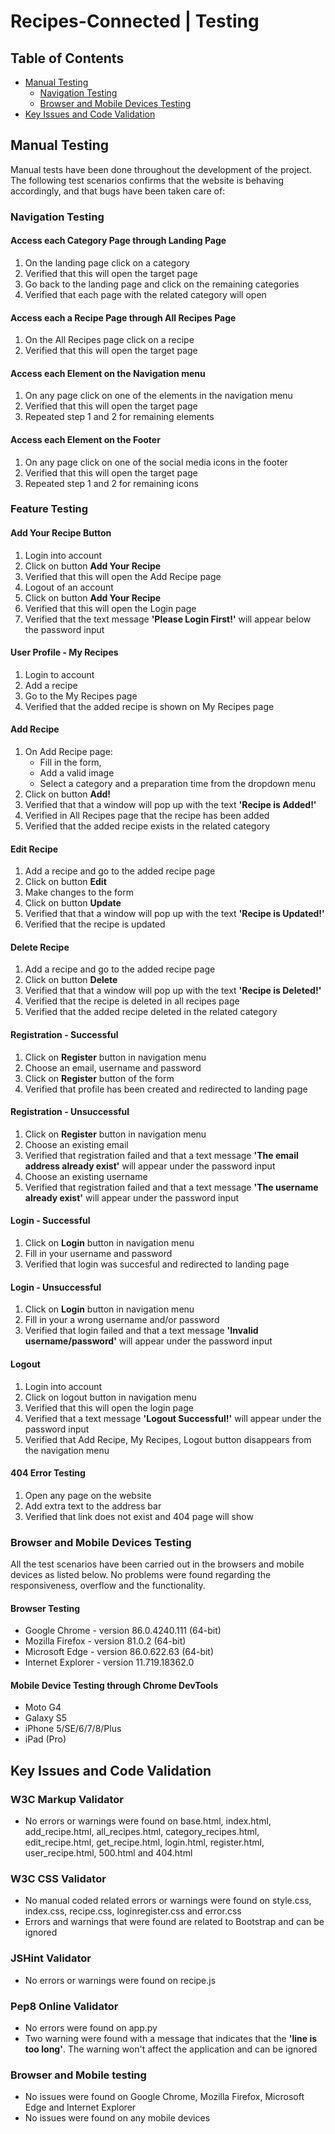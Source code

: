 # Recipes-Connected | Testing


## Table of Contents
- [Manual Testing](#manual-testing)
    * [Navigation Testing](#navigation-testing)
    * [Browser and Mobile Devices Testing](#browser-and-mobile-devices-testing)
- [Key Issues and Code Validation](#key-issues-and-code-validation)


## Manual Testing
Manual tests have been done throughout the development of the project.  
The following test scenarios confirms that the website is behaving accordingly, and that bugs have been taken care of:

### Navigation Testing
#### Access each Category Page through Landing Page
1. On the landing page click on a category
2. Verified that this will open the target page
3. Go back to the landing page and click on the remaining categories
4. Verified that each page with the related category will open

#### Access each a Recipe Page through All Recipes Page
1. On the All Recipes page click on a recipe
2. Verified that this will open the target page

#### Access each Element on the Navigation menu
1. On any page click on one of the elements in the navigation menu
2. Verified that this will open the target page
3. Repeated step 1 and 2 for remaining elements

#### Access each Element on the Footer
1. On any page click on one of the social media icons in the footer
2. Verified that this will open the target page
3. Repeated step 1 and 2 for remaining icons


### Feature Testing
#### Add Your Recipe Button
1. Login into account
2. Click on button **Add Your Recipe**
3. Verified that this will open the Add Recipe page
4. Logout of an account
5. Click on button **Add Your Recipe**
6. Verified that this will open the Login page
7. Verified that the text message **'Please Login First!'** will appear below the password input

#### User Profile - My Recipes
1. Login to account
2. Add a recipe
3. Go to the My Recipes page
4. Verified that the added recipe is shown on My Recipes page

#### Add Recipe
1. On Add Recipe page:
    - Fill in the form,
    - Add a valid image
    - Select a category and a preparation time from the dropdown menu
2. Click on button **Add!**
3. Verified that that a window will pop up with the text **'Recipe is Added!'**
4. Verified in All Recipes page that the recipe has been added
5. Verified that the added recipe exists in the related category

#### Edit Recipe
1. Add a recipe and go to the added recipe page
2. Click on button **Edit**
3. Make changes to the form
4. Click on button **Update**
5. Verified that that a window will pop up with the text **'Recipe is Updated!'**
6. Verified that the recipe is updated

#### Delete Recipe
1. Add a recipe and go to the added recipe page
2. Click on button **Delete**
3. Verified that that a window will pop up with the text **'Recipe is Deleted!'**
4. Verified that the recipe is deleted in all recipes page
5. Verified that the added recipe deleted in the related category

#### Registration - Successful
1. Click on **Register** button in navigation menu
2. Choose an email, username and password
3. Click on **Register** button of the form
4. Verified that profile has been created and redirected to landing page

#### Registration - Unsuccessful
1. Click on **Register** button in navigation menu
2. Choose an existing email
3. Verified that registration failed and that a text message **'The email address already exist'** will appear under the password input 
4. Choose an existing username
5. Verified that registration failed and that a text message **'The username already exist'** will appear under the password input 

#### Login - Successful
1. Click on **Login** button in navigation menu
2. Fill in your username and password
3. Verified that login was succesful and redirected to landing page

#### Login - Unsuccessful
1. Click on **Login** button in navigation menu
2. Fill in your a wrong username and/or password
3. Verified that login failed and that a text message **'Invalid username/password'** will appear under the password input 

#### Logout
1. Login into account
2. Click on logout button in navigation menu
3. Verified that this will open the login page 
4. Verified that a text message **'Logout Successful!'** will appear under the password input
5. Verified that Add Recipe, My Recipes, Logout button disappears from the navigation menu

#### 404 Error Testing
1. Open any page on the website
2. Add extra text to the address bar
3. Verified that link does not exist and 404 page will show

### Browser and Mobile Devices Testing
All the test scenarios have been carried out in the browsers and mobile devices as listed below. No problems were found regarding the responsiveness, overflow and the functionality.

#### Browser Testing
- Google Chrome - version 86.0.4240.111 (64-bit)
- Mozilla Firefox - version 81.0.2 (64-bit)
- Microsoft Edge - version 86.0.622.63 (64-bit)
- Internet Explorer - version 11.719.18362.0

#### Mobile Device Testing through Chrome DevTools
- Moto G4 
- Galaxy S5
- iPhone 5/SE/6/7/8/Plus
- iPad (Pro)


## Key Issues and Code Validation
### W3C Markup Validator
- No errors or warnings were found on base.html, index.html, add_recipe.html, all_recipes.html, category_recipes.html, edit_recipe.html, get_recipe.html, login.html, register.html, user_recipe.html, 500.html and 404.html

### W3C CSS Validator
- No manual coded related errors or warnings were found on style.css, index.css, recipe.css, loginregister.css and error.css
- Errors and warnings that were found are related to Bootstrap and can be ignored

### JSHint Validator
- No errors or warnings were found on recipe.js

### Pep8 Online Validator
- No errors were found on app.py
- Two warning were found with a message that indicates that the **'line is too long'**. The warning won't affect the application and can be ignored

### Browser and Mobile testing
- No issues were found on Google Chrome, Mozilla Firefox, Microsoft Edge and Internet Explorer
- No issues were found on any mobile devices